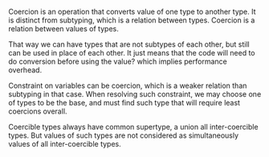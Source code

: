Coercion is an operation that converts value of one type to another type.
It is distinct from subtyping, which is a relation between types.
Coercion is a relation between values of types.

That way we can have types that are not subtypes of each other, but still can be used in place of each other.
It just means that the code will need to do conversion before using the value? which implies performance overhead.

Constraint on variables can be coercion, which is a weaker relation than subtyping in that case.
When resolving such constraint, we may choose one of types to be the base, and must find such type that will require least coercions overall.

Coercible types always have common supertype, a union all inter-coercible types.
But values of such types are not considered as simultaneously values of all inter-coercible types.